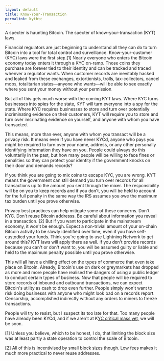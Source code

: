 ```yaml
---
layout: default
title: Know-Your-Transaction
permalink: kytbtc
---
```


A specter is haunting Bitcoin. The specter of know-your-transaction (KYT) laws.

Financial regulators are just beginning to understand all they can do to turn Bitcoin into a tool
for total control and surveillance. Know-your-customer (KYC) laws were the first step.[1] Nearly everyone who enters
the Bitcoin economy today enters it through a KYC on-ramp. Those coins they purchase are
forever tied to their identity and can be tracked and traced whenver a regulator wants. When customer records
are inevitably hacked and leaked from these exchanges, extortionists, trolls, tax-collectors, cancel mobs, totalitarian states—anyone who wants—will
be able to see exactly where you sent your money without your permission.

But all of this gets much worse with the coming KYT laws. Where KYC turns businesses into spies for the state, KYT will turn everyone into a spy for the state. Where KYC
requires businesses to store and turn over potentially incriminating evidence on their customers, KYT will require you to store and turn over
imcrinating evidence on yourself, and anyone with whom you have transacted. 

This means, more than ever, anyone with whom you transact will be a privacy risk. It means even if you have never KYCd, anyone who pays you
might be required to turn over your name, address, or any other personally identifying information they have on you. People could always
do this voluntarily in the past, but how many people will be willing to face fines or penalities so they can protect your identity if the 
government knocks on their door and demands records?

If you think you are going to mix coins to escape KYC, you are wrong. KYT means the government can still demand
you turn over records for all transactions up to the amount you sent through the mixer. The responsibility will be on you to keep records and if
you don't, you will be held to account for the full penalty in the same way the IRS assumes you owe the maximum tax burden until you prove otherwise.

Privacy best practices can help mitigate some of these concerns. Don't KYC. Don't reuse Bitcoin addresss. Be careful about information you reveal in a transaction. [2] But if you want to participate in the mainstream
economy, it won't be enough. Expect a non-trivial amount of your on-chain Bitcoin activity to be slowly identified over time, even if you 
have self-custodied your funds. Think you're 
going to use Lightning Network to get around this? KYT laws will apply there as well. If you don't provide records because you can't
or don't want to, you will be assumed guilty or liable and held to the maximum penalty possible until you prove otherwise.

This will all have a chilling effect on the types of commerce that even take place on Bitcoin. Already, Bitcoin's use on dark or greymarkets has dropped
as more and more people have realised the dangers of using a public ledger to conduct certain types of business. Now that people will be required
to store records of inbound and outbound transactions, we can expect Bitcoin's utility as cash to drop even further. People simply
won't want to risk doing businesss with anyone who might look bad on a records report. Censorship, accomplished indirectly without any orders
to miners to freeze transactions.

People will try to resist, but I suspect its too late for that. Too many people have already been KYCd, and if we aren't at K[YC critical mass yet,](https://dmkgll.github.io/kyccmbtc) we will be soon.


[1] Unless you believe, which to be honest, I do, that limiting the block size was at least partly a state operation to control the scale
of Bitcoin.

[2] All of this is incentivised by small block sizes though. Low fees makes it much more practical to never reuse addresses.

